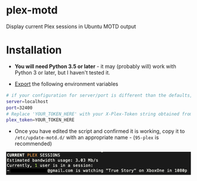 # plex-motd
Display current Plex sessions in Ubuntu MOTD output

# Installation

- **You will need Python 3.5 or later** - it may (probably will) work with Python 3 or later, but I haven't tested it.

- [Export](https://help.ubuntu.com/community/EnvironmentVariables) the following environment variables
```bash
# if your configuration for server/port is different than the defaults, edit them accordingly
server=localhost
port=32400
# Replace 'YOUR_TOKEN_HERE' with your X-Plex-Token string obtained from your server.
plex_token=YOUR_TOKEN_HERE
```

- Once you have edited the script and confirmed it is working, copy it to `/etc/update-motd.d/` with an appropriate name - (`95-plex` is recommended)


![alt text](https://raw.githubusercontent.com/mveinot/plex-motd/master/README/1.png)
